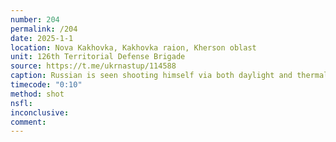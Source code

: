 ```yaml
---
number: 204
permalink: /204
date: 2025-1-1
location: Nova Kakhovka, Kakhovka raion, Kherson oblast
unit: 126th Territorial Defense Brigade
source: https://t.me/ukrnastup/114588
caption: Russian is seen shooting himself via both daylight and thermal views
timecode: "0:10"
method: shot
nsfl: 
inconclusive: 
comment: 
---
```

<script async src="https://telegram.org/js/telegram-widget.js?22" data-telegram-post="ukrnastup/114588" data-width="100%" data-userpic="false"></script>